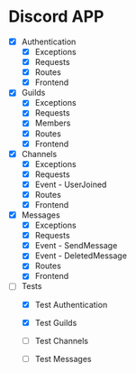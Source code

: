 # Discord APP

- [x] Authentication
    - [x] Exceptions
    - [x] Requests
    - [x] Routes
    - [x] Frontend

- [x] Guilds
    - [x] Exceptions
    - [x] Requests
    - [x] Members
    - [x] Routes
    - [x] Frontend

- [x] Channels
    - [x] Exceptions
    - [x] Requests
    - [x] Event - UserJoined
    - [x] Routes
    - [x] Frontend

- [x] Messages
    - [x] Exceptions
    - [x] Requests
    - [x] Event - SendMessage
    - [x] Event - DeletedMessage
    - [x] Routes
    - [x] Frontend

- [ ] Tests
    - [x] Test Authentication
    - [x] Test Guilds
    - [ ] Test Channels
    - [ ] Test Messages

